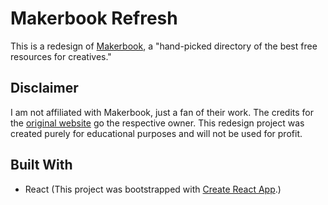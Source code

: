 # Makerbook Refresh
This is a redesign of [Makerbook](http://makerbook.net/), a "hand-picked directory of the best free resources for creatives."

## Disclaimer
I am not affiliated with Makerbook, just a fan of their work. The credits for the [original website](http://makerbook.net/) go the respective owner. This redesign project was created purely for educational purposes and will not be used for profit.

## Built With
* React
(This project was bootstrapped with [Create React App](https://github.com/facebookincubator/create-react-app).)